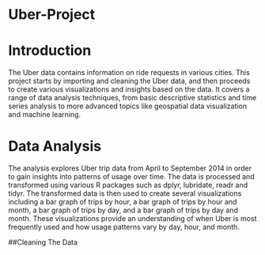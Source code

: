 # Uber-Project

# Introduction

The Uber data contains information on ride requests in various cities. This project starts by importing and cleaning the Uber data, and then proceeds to create various visualizations and insights based on the data. It covers a range of data analysis techniques, from basic descriptive statistics and time series analysis to more advanced topics like geospatial data visualization and machine learning.

# Data Analysis 

The analysis explores Uber trip data from April to September 2014 in order to gain insights into patterns of usage over time. The data is processed and transformed using various R packages such as dplyr, lubridate, readr and tidyr. The transformed data is then used to create several visualizations including a bar graph of trips by hour, a bar graph of trips by hour and month, a bar graph of trips by day, and a bar graph of trips by day and month. These visualizations provide an understanding of when Uber is most frequently used and how usage patterns vary by day, hour, and month.



##Cleaning The Data 






